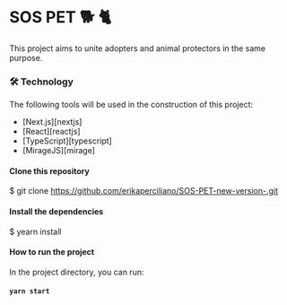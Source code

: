 # SOS PET 🐕 🐈

This project aims to unite adopters and animal protectors in the same purpose.

### 🛠 Technology
The following tools will be used in the construction of this project:

- [Next.js][nextjs]
- [React][reactjs]
- [TypeScript][typescript]
- [MirageJS][mirage]

#### Clone this repository 
$ git clone https://github.com/erikaperciliano/SOS-PET-new-version-.git

#### Install the dependencies
$ yearn install

#### How to run the project

In the project directory, you can run:

#### `yarn start`


